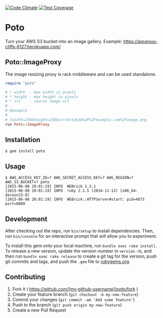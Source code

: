 [![Code Climate](https://codeclimate.com/github/jamesmoriarty/poto/badges/gpa.svg)](https://codeclimate.com/github/jamesmoriarty/poto) [![Test Coverage](https://codeclimate.com/github/jamesmoriarty/poto/badges/coverage.svg)](https://codeclimate.com/github/jamesmoriarty/poto/coverage)

# Poto

Turn your AWS S3 bucket into an image gallery. Example: https://aqueous-cliffs-6127.herokuapp.com/

## Poto::ImageProxy

The image resizing proxy is rack middleware and can be used standalone.

```ruby
require "poto"

# * width  - max width in pixels
# * height - max height in pixels
# * src    - source image url
#
# @example
#
# ?width=250&height=250&src=http%3A%2F%2Fexample.com%2Fimage.png
run Poto::ImageProxy
```

## Installation

    $ gem install poto

## Usage

    $ AWS_ACCESS_KEY_ID=? AWS_SECRET_ACCESS_KEY=? AWS_REGION=? AWS_S3_BUCKET=? poto
    [2015-06-08 20:01:19] INFO  WEBrick 1.3.1
    [2015-06-08 20:01:19] INFO  ruby 2.1.5 (2014-11-13) [x86_64-darwin13.0]
    [2015-06-08 20:01:19] INFO  WEBrick::HTTPServer#start: pid=4873 port=8080

## Development

After checking out the repo, run `bin/setup` to install dependencies. Then, run `bin/console` for an interactive prompt that will allow you to experiment.

To install this gem onto your local machine, run `bundle exec rake install`. To release a new version, update the version number in `version.rb`, and then run `bundle exec rake release` to create a git tag for the version, push git commits and tags, and push the `.gem` file to [rubygems.org](https://rubygems.org).

## Contributing

1. Fork it ( https://github.com/[my-github-username]/poto/fork )
2. Create your feature branch (`git checkout -b my-new-feature`)
3. Commit your changes (`git commit -am 'Add some feature'`)
4. Push to the branch (`git push origin my-new-feature`)
5. Create a new Pull Request
